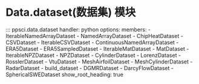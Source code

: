 # Data.dataset(数据集) 模块

::: ppsci.data.dataset
    handler: python
    options:
      members:
        - IterableNamedArrayDataset
        - NamedArrayDataset
        - ChipHeatDataset
        - CSVDataset
        - IterableCSVDataset
        - ContinuousNamedArrayDataset
        - ERA5Dataset
        - ERA5SampledDataset
        - IterableMatDataset
        - MatDataset
        - IterableNPZDataset
        - NPZDataset
        - CylinderDataset
        - LorenzDataset
        - RosslerDataset
        - VtuDataset
        - MeshAirfoilDataset
        - MeshCylinderDataset
        - RadarDataset
        - build_dataset
        - DGMRDataset
        - DarcyFlowDataset
        - SphericalSWEDataset
      show_root_heading: true
